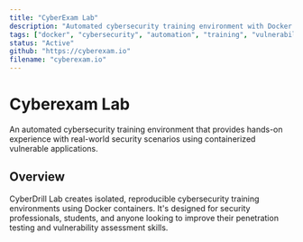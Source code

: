 ```yaml
---
title: "CyberExam Lab"
description: "Automated cybersecurity training environment with Docker containers and vulnerability scenarios"
tags: ["docker", "cybersecurity", "automation", "training", "vulnerability-assessment"]
status: "Active"
github: "https://cyberexam.io"
filename: "cyberexam.io"
---
```


# Cyberexam Lab

An automated cybersecurity training environment that provides hands-on experience with real-world security scenarios using containerized vulnerable applications.

<!--more-->

## Overview

CyberDrill Lab creates isolated, reproducible cybersecurity training environments using Docker containers. It's designed for security professionals, students, and anyone looking to improve their penetration testing and vulnerability assessment skills.
